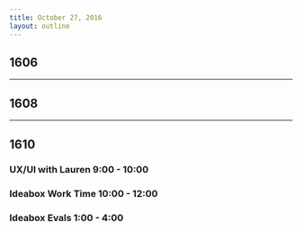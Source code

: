 ```yaml
---
title: October 27, 2016
layout: outline
---
```


## 1606

***

## 1608

***

## 1610

### UX/UI with Lauren 9:00 - 10:00

### Ideabox Work Time 10:00 - 12:00

### Ideabox Evals 1:00 - 4:00
